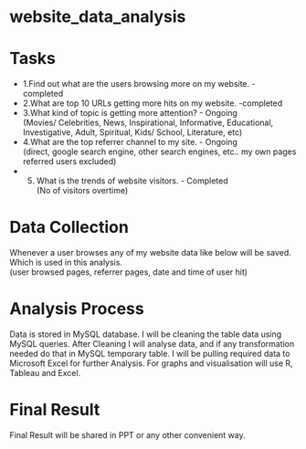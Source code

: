 # website_data_analysis
# Tasks  
* 1.Find out what are the users browsing more on my website. - completed  
* 2.What are top 10 URLs getting more hits on my website. -completed  
* 3.What kind of topic is getting more attention? - Ongoing  
(Movies/ Celebrities, News, Inspirational, Informative, Educational, Investigative, Adult, Spiritual, Kids/ School, Literature, etc)  
* 4.What are the top referrer channel to my site. - Ongoing  
(direct, google search engine, other search engines, etc.. my own pages referred users excluded)  
* 5. What is the trends of website visitors. - Completed  
(No of visitors overtime)  
  
# Data Collection
Whenever a user browses any of my website data like below will be saved. Which is used in this analysis.  
(user browsed pages, referrer pages, date and time of user hit)  

# Analysis Process  
Data is stored in MySQL database. I will be cleaning the table data using MySQL queries. After Cleaning I will analyse data, and if any transformation needed do that in MySQL temporary table. I will be pulling required data to Microsoft Excel for further Analysis. For graphs and visualisation will use R, Tableau and Excel.  
  
# Final Result   
Final Result will be shared in PPT or any other convenient way.  
